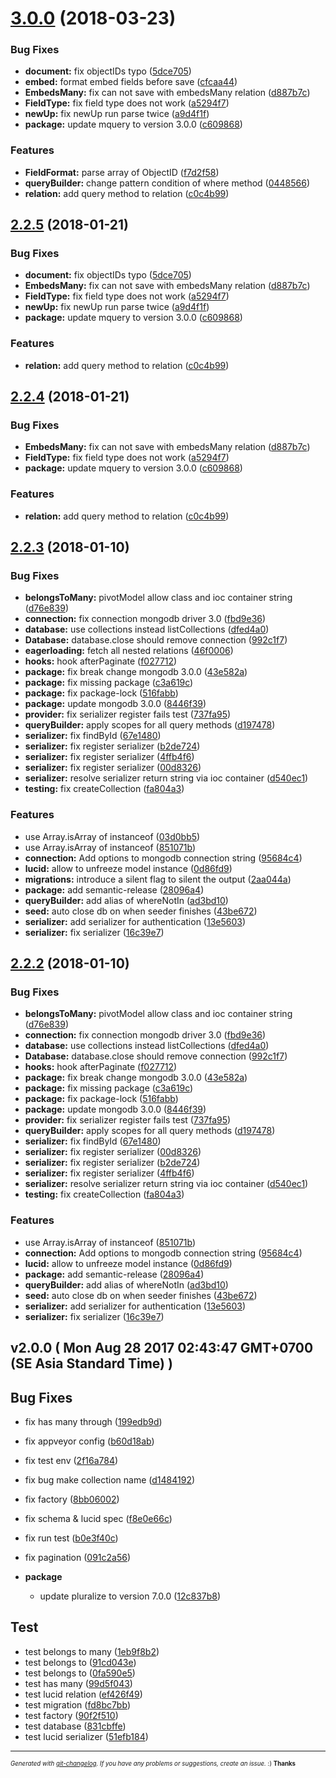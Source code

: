 <a name="3.0.0"></a>
# [3.0.0](https://github.com/duyluonglc/lucid-mongo/compare/v2.2.3...v3.0.0) (2018-03-23)


### Bug Fixes

* **document:** fix objectIDs typo ([5dce705](https://github.com/duyluonglc/lucid-mongo/commit/5dce705))
* **embed:** format embed fields before save ([cfcaa44](https://github.com/duyluonglc/lucid-mongo/commit/cfcaa44))
* **EmbedsMany:** fix can not save with embedsMany relation ([d887b7c](https://github.com/duyluonglc/lucid-mongo/commit/d887b7c))
* **FieldType:** fix field type does not work ([a5294f7](https://github.com/duyluonglc/lucid-mongo/commit/a5294f7))
* **newUp:** fix newUp run parse twice ([a9d4f1f](https://github.com/duyluonglc/lucid-mongo/commit/a9d4f1f))
* **package:** update mquery to version 3.0.0 ([c609868](https://github.com/duyluonglc/lucid-mongo/commit/c609868))


### Features

* **FieldFormat:** parse array of ObjectID ([f7d2f58](https://github.com/duyluonglc/lucid-mongo/commit/f7d2f58))
* **queryBuilder:** change pattern condition of where method ([0448566](https://github.com/duyluonglc/lucid-mongo/commit/0448566))
* **relation:** add query method to relation ([c0c4b99](https://github.com/duyluonglc/lucid-mongo/commit/c0c4b99))



<a name="2.2.5"></a>
## [2.2.5](https://github.com/duyluonglc/lucid-mongo/compare/v2.2.3...v2.2.5) (2018-01-21)


### Bug Fixes

* **document:** fix objectIDs typo ([5dce705](https://github.com/duyluonglc/lucid-mongo/commit/5dce705))
* **EmbedsMany:** fix can not save with embedsMany relation ([d887b7c](https://github.com/duyluonglc/lucid-mongo/commit/d887b7c))
* **FieldType:** fix field type does not work ([a5294f7](https://github.com/duyluonglc/lucid-mongo/commit/a5294f7))
* **newUp:** fix newUp run parse twice ([a9d4f1f](https://github.com/duyluonglc/lucid-mongo/commit/a9d4f1f))
* **package:** update mquery to version 3.0.0 ([c609868](https://github.com/duyluonglc/lucid-mongo/commit/c609868))


### Features

* **relation:** add query method to relation ([c0c4b99](https://github.com/duyluonglc/lucid-mongo/commit/c0c4b99))



<a name="2.2.4"></a>
## [2.2.4](https://github.com/duyluonglc/lucid-mongo/compare/v2.2.3...v2.2.4) (2018-01-21)


### Bug Fixes

* **EmbedsMany:** fix can not save with embedsMany relation ([d887b7c](https://github.com/duyluonglc/lucid-mongo/commit/d887b7c))
* **FieldType:** fix field type does not work ([a5294f7](https://github.com/duyluonglc/lucid-mongo/commit/a5294f7))
* **package:** update mquery to version 3.0.0 ([c609868](https://github.com/duyluonglc/lucid-mongo/commit/c609868))


### Features

* **relation:** add query method to relation ([c0c4b99](https://github.com/duyluonglc/lucid-mongo/commit/c0c4b99))



<a name="2.2.3"></a>
## [2.2.3](https://github.com/duyluonglc/lucid-mongo/compare/v2.1.0...v2.2.3) (2018-01-10)


### Bug Fixes

* **belongsToMany:** pivotModel allow class and ioc container string ([d76e839](https://github.com/duyluonglc/lucid-mongo/commit/d76e839))
* **connection:** fix connection mongodb driver 3.0 ([fbd9e36](https://github.com/duyluonglc/lucid-mongo/commit/fbd9e36))
* **database:** use collections instead listCollections ([dfed4a0](https://github.com/duyluonglc/lucid-mongo/commit/dfed4a0))
* **Database:** database.close should remove connection ([992c1f7](https://github.com/duyluonglc/lucid-mongo/commit/992c1f7))
* **eagerloading:** fetch all nested relations ([46f0006](https://github.com/duyluonglc/lucid-mongo/commit/46f0006))
* **hooks:** hook afterPaginate ([f027712](https://github.com/duyluonglc/lucid-mongo/commit/f027712))
* **package:** fix break change mongodb 3.0.0 ([43e582a](https://github.com/duyluonglc/lucid-mongo/commit/43e582a))
* **package:** fix missing package ([c3a619c](https://github.com/duyluonglc/lucid-mongo/commit/c3a619c))
* **package:** fix package-lock ([516fabb](https://github.com/duyluonglc/lucid-mongo/commit/516fabb))
* **package:** update mongodb 3.0.0 ([8446f39](https://github.com/duyluonglc/lucid-mongo/commit/8446f39))
* **provider:** fix serializer register fails test ([737fa95](https://github.com/duyluonglc/lucid-mongo/commit/737fa95))
* **queryBuilder:** apply scopes for all query methods ([d197478](https://github.com/duyluonglc/lucid-mongo/commit/d197478))
* **serializer:** fix findById ([67e1480](https://github.com/duyluonglc/lucid-mongo/commit/67e1480))
* **serializer:** fix register serializer ([b2de724](https://github.com/duyluonglc/lucid-mongo/commit/b2de724))
* **serializer:** fix register serializer ([4ffb4f6](https://github.com/duyluonglc/lucid-mongo/commit/4ffb4f6))
* **serializer:** fix register serializer ([00d8326](https://github.com/duyluonglc/lucid-mongo/commit/00d8326))
* **serializer:** resolve serializer return string via ioc container ([d540ec1](https://github.com/duyluonglc/lucid-mongo/commit/d540ec1))
* **testing:** fix createCollection ([fa804a3](https://github.com/duyluonglc/lucid-mongo/commit/fa804a3))


### Features

* use Array.isArray of instanceof ([03d0bb5](https://github.com/duyluonglc/lucid-mongo/commit/03d0bb5))
* use Array.isArray of instanceof ([851071b](https://github.com/duyluonglc/lucid-mongo/commit/851071b))
* **connection:** Add options to mongodb connection string ([95684c4](https://github.com/duyluonglc/lucid-mongo/commit/95684c4))
* **lucid:** allow to unfreeze model instance ([0d86fd9](https://github.com/duyluonglc/lucid-mongo/commit/0d86fd9))
* **migrations:** introduce a silent flag to silent the output ([2aa044a](https://github.com/duyluonglc/lucid-mongo/commit/2aa044a))
* **package:** add semantic-release ([28096a4](https://github.com/duyluonglc/lucid-mongo/commit/28096a4))
* **queryBuilder:** add alias of whereNotIn ([ad3bd10](https://github.com/duyluonglc/lucid-mongo/commit/ad3bd10))
* **seed:** auto close db on when seeder finishes ([43be672](https://github.com/duyluonglc/lucid-mongo/commit/43be672))
* **serializer:** add serializer for authentication ([13e5603](https://github.com/duyluonglc/lucid-mongo/commit/13e5603))
* **serializer:** fix serializer ([16c39e7](https://github.com/duyluonglc/lucid-mongo/commit/16c39e7))



<a name="2.2.2"></a>
## [2.2.2](https://github.com/duyluonglc/lucid-mongo/compare/v2.1.0...v2.2.2) (2018-01-10)


### Bug Fixes

* **belongsToMany:** pivotModel allow class and ioc container string ([d76e839](https://github.com/duyluonglc/lucid-mongo/commit/d76e839))
* **connection:** fix connection mongodb driver 3.0 ([fbd9e36](https://github.com/duyluonglc/lucid-mongo/commit/fbd9e36))
* **database:** use collections instead listCollections ([dfed4a0](https://github.com/duyluonglc/lucid-mongo/commit/dfed4a0))
* **Database:** database.close should remove connection ([992c1f7](https://github.com/duyluonglc/lucid-mongo/commit/992c1f7))
* **hooks:** hook afterPaginate ([f027712](https://github.com/duyluonglc/lucid-mongo/commit/f027712))
* **package:** fix break change mongodb 3.0.0 ([43e582a](https://github.com/duyluonglc/lucid-mongo/commit/43e582a))
* **package:** fix missing package ([c3a619c](https://github.com/duyluonglc/lucid-mongo/commit/c3a619c))
* **package:** fix package-lock ([516fabb](https://github.com/duyluonglc/lucid-mongo/commit/516fabb))
* **package:** update mongodb 3.0.0 ([8446f39](https://github.com/duyluonglc/lucid-mongo/commit/8446f39))
* **provider:** fix serializer register fails test ([737fa95](https://github.com/duyluonglc/lucid-mongo/commit/737fa95))
* **queryBuilder:** apply scopes for all query methods ([d197478](https://github.com/duyluonglc/lucid-mongo/commit/d197478))
* **serializer:** fix findById ([67e1480](https://github.com/duyluonglc/lucid-mongo/commit/67e1480))
* **serializer:** fix register serializer ([00d8326](https://github.com/duyluonglc/lucid-mongo/commit/00d8326))
* **serializer:** fix register serializer ([b2de724](https://github.com/duyluonglc/lucid-mongo/commit/b2de724))
* **serializer:** fix register serializer ([4ffb4f6](https://github.com/duyluonglc/lucid-mongo/commit/4ffb4f6))
* **serializer:** resolve serializer return string via ioc container ([d540ec1](https://github.com/duyluonglc/lucid-mongo/commit/d540ec1))
* **testing:** fix createCollection ([fa804a3](https://github.com/duyluonglc/lucid-mongo/commit/fa804a3))


### Features

* use Array.isArray of instanceof ([851071b](https://github.com/duyluonglc/lucid-mongo/commit/851071b))
* **connection:** Add options to mongodb connection string ([95684c4](https://github.com/duyluonglc/lucid-mongo/commit/95684c4))
* **lucid:** allow to unfreeze model instance ([0d86fd9](https://github.com/duyluonglc/lucid-mongo/commit/0d86fd9))
* **package:** add semantic-release ([28096a4](https://github.com/duyluonglc/lucid-mongo/commit/28096a4))
* **queryBuilder:** add alias of whereNotIn ([ad3bd10](https://github.com/duyluonglc/lucid-mongo/commit/ad3bd10))
* **seed:** auto close db on when seeder finishes ([43be672](https://github.com/duyluonglc/lucid-mongo/commit/43be672))
* **serializer:** add serializer for authentication ([13e5603](https://github.com/duyluonglc/lucid-mongo/commit/13e5603))
* **serializer:** fix serializer ([16c39e7](https://github.com/duyluonglc/lucid-mongo/commit/16c39e7))


## v2.0.0 ( Mon Aug 28 2017 02:43:47 GMT+0700 (SE Asia Standard Time) )


## Bug Fixes
  - fix has many through
  ([199edb9d](https://github.com/duyluonglc/lucid-mongo/commit/199edb9dfd211a83c1edb8f0109a6bdcc5de66ed))
  - fix appveyor config
  ([b60d18ab](https://github.com/duyluonglc/lucid-mongo/commit/b60d18ab34f99635224eae46037685510c24342c))
  - fix test env
  ([2f16a784](https://github.com/duyluonglc/lucid-mongo/commit/2f16a78415683171903eeef13dc6df727e8f3359))
  - fix bug make collection name
  ([d1484192](https://github.com/duyluonglc/lucid-mongo/commit/d1484192d128ad75ffed250284d115358eb441ab))
  - fix factory
  ([8bb06002](https://github.com/duyluonglc/lucid-mongo/commit/8bb060020d4e8ee83e0e104145ac06b227d477d4))
  - fix schema & lucid spec
  ([f8e0e66c](https://github.com/duyluonglc/lucid-mongo/commit/f8e0e66cd329839753c532025240c679907c92f2))
  - fix run test
  ([b0e3f40c](https://github.com/duyluonglc/lucid-mongo/commit/b0e3f40ce06f6ed35505949ed70fc9e209d64562))
  - fix pagination
  ([091c2a56](https://github.com/duyluonglc/lucid-mongo/commit/091c2a562527cfbe3ff290d3c1cfd94240c7d423))

  - **package**
    - update pluralize to version 7.0.0
  ([12c837b8](https://github.com/duyluonglc/lucid-mongo/commit/12c837b8f8dfb6f34e2db6721187589a1a1be9a0))




## Test
  - test belongs to many
  ([1eb9f8b2](https://github.com/duyluonglc/lucid-mongo/commit/1eb9f8b2a5a0240a1817e16aa7930e40b8d718d2))
  - test belongs to
  ([91cd043e](https://github.com/duyluonglc/lucid-mongo/commit/91cd043e31c8ec7cc2e25d246b94fc3f2db9636e))
  - test belongs to
  ([0fa590e5](https://github.com/duyluonglc/lucid-mongo/commit/0fa590e595e8819f5d7ebb36e5cf30d9f2e4dfd2))
  - test has many
  ([99d5f043](https://github.com/duyluonglc/lucid-mongo/commit/99d5f043a0723837a06c3698e27ea9a709454fe5))
  - test lucid relation
  ([ef426f49](https://github.com/duyluonglc/lucid-mongo/commit/ef426f499bacc643bb30a845055960359bc7c2a3))
  - test migration
  ([fd8bc7bb](https://github.com/duyluonglc/lucid-mongo/commit/fd8bc7bb61791909c243de18084e931c8ddf3008))
  - test factory
  ([90f2f510](https://github.com/duyluonglc/lucid-mongo/commit/90f2f510444f53f323abf9471c87eeb3ac48c495))
  - test database
  ([831cbffe](https://github.com/duyluonglc/lucid-mongo/commit/831cbffe5d6f22ece5094741d564d77167bcd36e))
  - test lucid serializer
  ([51efb184](https://github.com/duyluonglc/lucid-mongo/commit/51efb1841566127341ace74d3c5cf51b2c4b3093))





---
<sub><sup>*Generated with [git-changelog](https://github.com/rafinskipg/git-changelog). If you have any problems or suggestions, create an issue.* :) **Thanks** </sub></sup>
